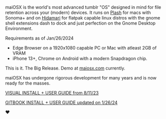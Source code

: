 maiOSX is the world's most advanced tumblr "OS" designed in mind for file retention across your (modern) devices.
It runs on [Plash](https://apps.apple.com/us/app/plash/id1494023538?mt=12) for macs with Sonoma+ and on [Hidamari](https://flathub.org/apps/io.github.jeffshee.Hidamari) for flatpak capable linux distros with the gnome shell extensions dash to dock and just perfection on the Gnome Desktop Environment.

Requirements as of Jan/26/2024
- Edge Browser on a 1920x1080 capable PC or Mac with atleast 2GB of VRAM
- iPhone 13+, Chrome on Android with a modern Snapdragon chip.

This is it. The Big Release. Demo at [maiosx.com](https://maiosx.com) currently.

maiOSX has undergone rigorous development for many years and is now ready for the masses.

[VISUAL INSTALL + USER GUIDE from 8/11/23](https://www.canva.com/design/DAFrQrhjLYo/s3Y97QswwYtC4jwXjap-Qg/view?utm_content=DAFrQrhjLYo&utm_campaign=designshare&utm_medium=link&utm_source=publishsharelink#1)

[GITBOOK INSTALL + USER GUIDE updated on 1/26/24](https://maiosx.gitbook.io/1.0)

❤️
